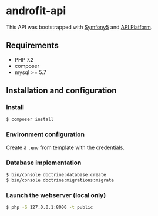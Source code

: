 # androfit-api

This API was bootstrapped with [Symfony5](https://github.com/symfony/symfony) and [API Platform](https://github.com/api-platform/api-platform).

## Requirements

- PHP 7.2
- composer
- mysql >= 5.7

## Installation and configuration

### Install

```bash
$ composer install
```

### Environment configuration

Create a `.env` from template with the credentials.

### Database implementation

```bash
$ bin/console doctrine:database:create
$ bin/console doctrine:migrations:migrate
```

### Launch the webserver (local only)

```bash
$ php -S 127.0.0.1:8000 -t public 
```
